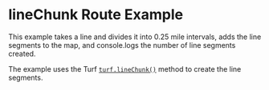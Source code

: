 # lineChunk Route Example

This example takes a line and divides it into 0.25 mile intervals, adds the line segments to the map, and console.logs the number of line segments created.

The example uses the Turf
[`turf.lineChunk()`](http://turfjs.org/docs#lineChunk) method to create the line segments.
